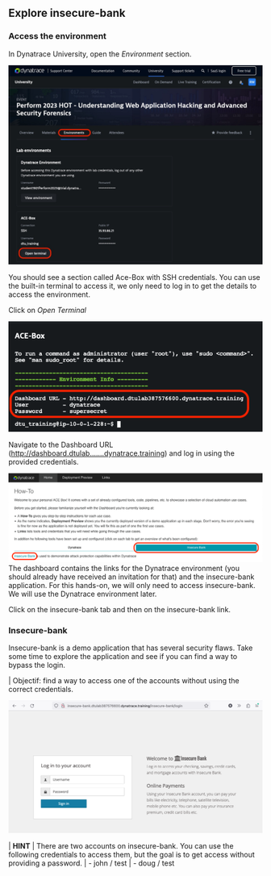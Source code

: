 ## Explore insecure-bank

### Access the environment

In Dynatrace University, open the *Environment* section.

![Environment](../../assets/images/1-1-environment.png)

You should see a section called Ace-Box with SSH credentials. You can use the built-in terminal to access it, we only need to log in to get the details to access the environment. 

Click on *Open Terminal*

![Ace/box](../../assets/images/1-2-ace-box.png)

Navigate to the Dashboard URL (http://dashboard.dtulab.......dynatrace.training) and log in using the provided credentials.

![Dashboard](../../assets/images/1-3-dashboard.png)
The dashboard contains the links for the Dynatrace environment (you should already have received an invitation for that) and the insecure-bank application. For this hands-on, we will only need to access insecure-bank. We will use the Dynatrace environment later. 

Click on the insecure-bank tab and then on the insecure-bank link. 

### Insecure-bank
Insecure-bank is a demo application that has several security flaws. Take some time to explore the application and see if you can find a way to bypass the login. 

| Objectif: find a way to access one of the accounts without using the correct credentials.

![](../../assets/images/1-4-insecure-bank.png)

| **HINT**
| There are two accounts on insecure-bank. You can use the following credentials to access them, but the goal is to get access without providing a password. 
| - john / test
| - doug / test